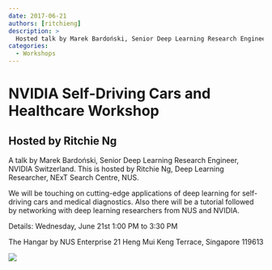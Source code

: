 ```yaml
---
date: 2017-06-21
authors: [ritchieng]
description: >
  Hosted talk by Marek Bardoński, Senior Deep Learning Research Engineer, NVIDIA Switzerland.
categories:
  - Workshops
---
```


# NVIDIA Self-Driving Cars and Healthcare Workshop

## Hosted by Ritchie Ng

A talk by Marek Bardoński, Senior Deep Learning Research Engineer, NVIDIA Switzerland. This is hosted by Ritchie Ng, Deep Learning Researcher, NExT Search Centre, NUS.

We will be touching on cutting-edge applications of deep learning for self-driving cars and medical diagnostics. Also there will be a tutorial followed by networking with deep learning researchers from NUS and NVIDIA.

Details:
Wednesday, June 21st
1:00 PM to 3:30 PM

The Hangar by NUS Enterprise
21 Heng Mui Keng Terrace, Singapore 119613

![](https://res.cloudinary.com/ritchieng/image/upload/v1495426268/final_poster_nvidia_deep_learning_wizard_V2_vagehd.png)